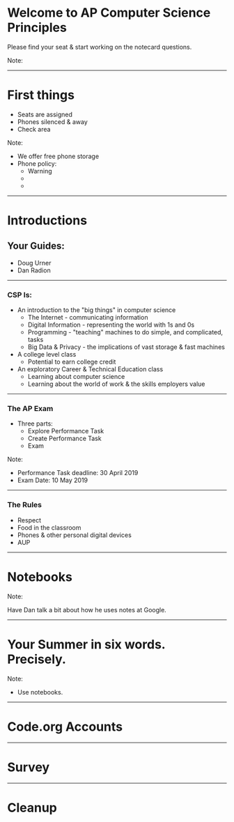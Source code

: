 # Welcome to AP Computer Science Principles

Please find your seat & start working on the notecard questions.

Note:

---

# First things
* Seats are assigned
* Phones silenced & away
* Check area

Note:

* We offer free phone storage
* Phone policy:
  - Warning
  - 
  -
---

# Introductions

## Your Guides:
* Doug Urner
* Dan Radion

---

### CSP Is:
* An introduction to the "big things" in computer science
  - The Internet - communicating information
  - Digital Information - representing the world with 1s and 0s
  - Programming - "teaching" machines to do simple, and complicated, tasks
  - Big Data & Privacy - the implications of vast storage & fast machines
* A college level class
  - Potential to earn college credit
* An exploratory Career & Technical Education class
  - Learning about computer science
  - Learning about the world of work & the skills employers value

---

### The AP Exam

* Three parts:
  - Explore Performance Task
  - Create Performance Task
  - Exam

Note:

* Performance Task deadline: 30 April 2019
* Exam Date: 10 May 2019

---

### The Rules
* Respect
* Food in the classroom
* Phones & other personal digital devices
* AUP

---

# Notebooks

Note:

Have Dan talk a bit about how he uses notes at Google.

---

# Your Summer in six words. Precisely.

Note:

* Use notebooks.

---

# Code.org Accounts

---

# Survey

---

# Cleanup
